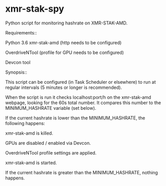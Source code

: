 # xmr-stak-spy
Python script for monitoring hashrate on XMR-STAK-AMD.

Requirements::

Python 3.6
xmr-stak-amd (http needs to be configured)

OverdriveNTool (profile for GPU needs to be configured)

Devcon tool

Synopsis::

This script can be configured (in Task Scheduler or elsewhere) to run at regular intervals (5 minutes or longer is recommended).

When the script is run it checks localhost:port/h on the xmr-stak-amd webpage, looking for the 60s total number.
It compares this number to the MINIMUM_HASHRATE variable (set below).

If the current hashrate is lower than the MINIMUM_HASHRATE, the following happens:

xmr-stak-amd is killed.

GPUs are disabled / enabled via Devcon.

OverdriveNTool profile settings are applied.

xmr-stak-amd is started.

If the current hashrate is greater than the MINIMUM_HASHRATE, nothing happens.
